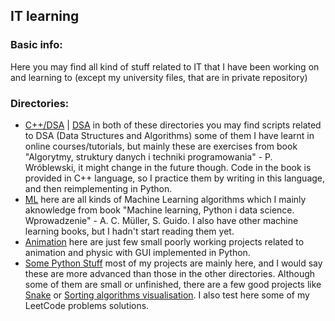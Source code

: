 ## IT learning


### Basic info:
  Here you may find all kind of stuff related to IT that I have been working on and learning to (except my university files, that are in private repository)

### Directories:
- [C++/DSA](https://github.com/MedrekIT/IT-Learning/tree/59b9b73db337d48fe22ee8c1c932bb935d5160d1/IT%20Learning/programming/C%2B%2B/DSA) |
  [DSA](https://github.com/MedrekIT/IT-Learning/tree/59b9b73db337d48fe22ee8c1c932bb935d5160d1/IT%20Learning/programming/DSA)
  in both of these directories you may find scripts related to DSA (Data Structures and Algorithms) some of them I have learnt in online courses/tutorials,
  but mainly these are exercises from book "Algorytmy, struktury danych i techniki programowania" - P. Wróblewski, it might change in the future though.
  Code in the book is provided in C++ language, so I practice them by writing in this language, and then reimplementing in Python.
- [ML](https://github.com/MedrekIT/IT-Learning/tree/59b9b73db337d48fe22ee8c1c932bb935d5160d1/IT%20Learning/programming/ML)
  here are all kinds of Machine Learning algorithms which I mainly aknowledge from book "Machine learning, Python i data science. Wprowadzenie" - A. C. Müller, S. Guido.
  I also have other machine learning books, but I hadn't start reading them yet.
- [Animation](https://github.com/MedrekIT/IT-Learning/tree/59b9b73db337d48fe22ee8c1c932bb935d5160d1/IT%20Learning/programming/animation)
  here are just few small poorly working projects related to animation and physic with GUI implemented in Python.
- [Some Python Stuff](https://github.com/MedrekIT/IT-Learning/tree/59b9b73db337d48fe22ee8c1c932bb935d5160d1/IT%20Learning/programming/some%20python%20stuff)
  most of my projects are mainly here, and I would say these are more advanced than those in the other directories.
  Although some of them are small or unfinished, there are a few good projects like
  [Snake](https://github.com/MedrekIT/IT-Learning/tree/a8fa1a65e50368d639a56df3df3e797b25fe0a43/IT%20Learning/programming/some%20python%20stuff/games/snake) or
  [Sorting algorithms visualisation](https://github.com/MedrekIT/IT-Learning/tree/a8fa1a65e50368d639a56df3df3e797b25fe0a43/IT%20Learning/programming/some%20python%20stuff/visual%20stuff/sorting%20algorithms).
  I also test here some of my LeetCode problems solutions.
